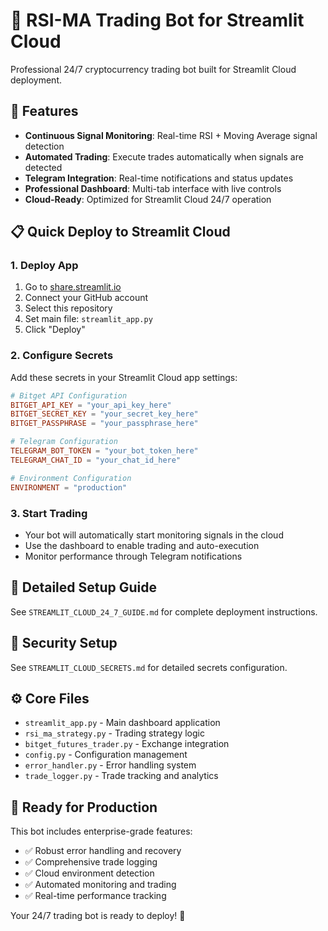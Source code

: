 # 🤖 RSI-MA Trading Bot for Streamlit Cloud

Professional 24/7 cryptocurrency trading bot built for Streamlit Cloud deployment.

## 🚀 Features
- **Continuous Signal Monitoring**: Real-time RSI + Moving Average signal detection
- **Automated Trading**: Execute trades automatically when signals are detected
- **Telegram Integration**: Real-time notifications and status updates
- **Professional Dashboard**: Multi-tab interface with live controls
- **Cloud-Ready**: Optimized for Streamlit Cloud 24/7 operation

## 📋 Quick Deploy to Streamlit Cloud

### 1. Deploy App
1. Go to [share.streamlit.io](https://share.streamlit.io)
2. Connect your GitHub account
3. Select this repository
4. Set main file: `streamlit_app.py`
5. Click "Deploy"

### 2. Configure Secrets
Add these secrets in your Streamlit Cloud app settings:

```toml
# Bitget API Configuration
BITGET_API_KEY = "your_api_key_here"
BITGET_SECRET_KEY = "your_secret_key_here"
BITGET_PASSPHRASE = "your_passphrase_here"

# Telegram Configuration
TELEGRAM_BOT_TOKEN = "your_bot_token_here"
TELEGRAM_CHAT_ID = "your_chat_id_here"

# Environment Configuration
ENVIRONMENT = "production"
```

### 3. Start Trading
- Your bot will automatically start monitoring signals in the cloud
- Use the dashboard to enable trading and auto-execution
- Monitor performance through Telegram notifications

## 📖 Detailed Setup Guide
See `STREAMLIT_CLOUD_24_7_GUIDE.md` for complete deployment instructions.

## 🔐 Security Setup
See `STREAMLIT_CLOUD_SECRETS.md` for detailed secrets configuration.

## ⚙️ Core Files
- `streamlit_app.py` - Main dashboard application
- `rsi_ma_strategy.py` - Trading strategy logic
- `bitget_futures_trader.py` - Exchange integration
- `config.py` - Configuration management
- `error_handler.py` - Error handling system
- `trade_logger.py` - Trade tracking and analytics

## 🎯 Ready for Production
This bot includes enterprise-grade features:
- ✅ Robust error handling and recovery
- ✅ Comprehensive trade logging
- ✅ Cloud environment detection
- ✅ Automated monitoring and trading
- ✅ Real-time performance tracking

Your 24/7 trading bot is ready to deploy! 🚀
